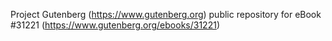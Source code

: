 Project Gutenberg (https://www.gutenberg.org) public repository for eBook #31221 (https://www.gutenberg.org/ebooks/31221)
